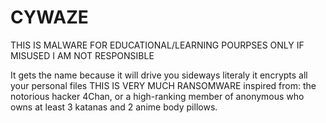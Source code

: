 # CYWAZE
THIS IS MALWARE FOR EDUCATIONAL/LEARNING POURPSES ONLY IF MISUSED I AM NOT RESPONSIBLE

It gets the name because it will drive you sideways literaly 
it encrypts all your personal files 
THIS IS VERY MUCH RANSOMWARE
inspired from: the notorious hacker 4Chan, or a high-ranking member of anonymous who owns at least 3 katanas and 2 anime body pillows.

